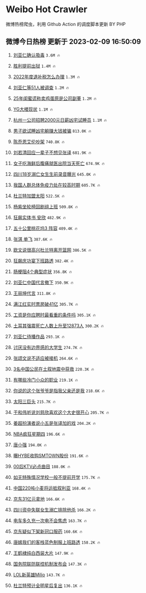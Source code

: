 # Weibo Hot Crawler 



微博热榜爬虫，利用 Github Action 的调度脚本更新 BY PHP 


## 微博今日热榜 更新于 2023-02-09 16:50:09 
1. [刘亚仁确认吸毒](https://s.weibo.com/weibo?q=%23%E5%88%98%E4%BA%9A%E4%BB%81%E7%A1%AE%E8%AE%A4%E5%90%B8%E6%AF%92%23&t=31&band_rank=1&Refer=top) `3.6M 🔥` 

1. [胜利提前出狱](https://s.weibo.com/weibo?q=%23%E8%83%9C%E5%88%A9%E6%8F%90%E5%89%8D%E5%87%BA%E7%8B%B1%23&t=31&band_rank=2&Refer=top) `1.4M 🔥` 

1. [2022年度退补税怎么办理](https://s.weibo.com/weibo?q=%232022%E5%B9%B4%E5%BA%A6%E9%80%80%E8%A1%A5%E7%A8%8E%E6%80%8E%E4%B9%88%E5%8A%9E%E7%90%86%23&t=31&band_rank=3&Refer=top) `1.3M 🔥` 

1. [刘亚仁等51人被调查](https://s.weibo.com/weibo?q=%23%E5%88%98%E4%BA%9A%E4%BB%81%E7%AD%8951%E4%BA%BA%E8%A2%AB%E8%B0%83%E6%9F%A5%23&t=31&band_rank=4&Refer=top) `1.2M 🔥` 

1. [25年闺蜜谎称卖鸡蛋原是公司副董](https://s.weibo.com/weibo?q=%2325%E5%B9%B4%E9%97%BA%E8%9C%9C%E8%B0%8E%E7%A7%B0%E5%8D%96%E9%B8%A1%E8%9B%8B%E5%8E%9F%E6%98%AF%E5%85%AC%E5%8F%B8%E5%89%AF%E8%91%A3%23&t=31&band_rank=5&Refer=top) `1.2M 🔥` 

1. [YG大楼现状](https://s.weibo.com/weibo?q=%23YG%E5%A4%A7%E6%A5%BC%E7%8E%B0%E7%8A%B6%23&t=31&band_rank=6&Refer=top) `1.1M 🔥` 

1. [杭州一公司招聘2000元日薪凶宅试睡员](https://s.weibo.com/weibo?q=%23%E6%9D%AD%E5%B7%9E%E4%B8%80%E5%85%AC%E5%8F%B8%E6%8B%9B%E8%81%982000%E5%85%83%E6%97%A5%E8%96%AA%E5%87%B6%E5%AE%85%E8%AF%95%E7%9D%A1%E5%91%98%23&t=31&band_rank=7&Refer=top) `1.1M 🔥` 

1. [男子欲试睡凶宅躺赚大钱被骗](https://s.weibo.com/weibo?q=%23%E7%94%B7%E5%AD%90%E6%AC%B2%E8%AF%95%E7%9D%A1%E5%87%B6%E5%AE%85%E8%BA%BA%E8%B5%9A%E5%A4%A7%E9%92%B1%E8%A2%AB%E9%AA%97%23&t=31&band_rank=8&Refer=top) `813.0K 🔥` 

1. [陈乔恩艾伦吵架](https://s.weibo.com/weibo?q=%23%E9%99%88%E4%B9%94%E6%81%A9%E8%89%BE%E4%BC%A6%E5%90%B5%E6%9E%B6%23&t=31&band_rank=9&Refer=top) `740.8K 🔥` 

1. [刘若清回应一辈子不想见张译](https://s.weibo.com/weibo?q=%23%E5%88%98%E8%8B%A5%E6%B8%85%E5%9B%9E%E5%BA%94%E4%B8%80%E8%BE%88%E5%AD%90%E4%B8%8D%E6%83%B3%E8%A7%81%E5%BC%A0%E8%AF%91%23&t=31&band_rank=10&Refer=top) `681.9K 🔥` 

1. [女子吃海鲜后腹痛就医出院当天死亡](https://s.weibo.com/weibo?q=%23%E5%A5%B3%E5%AD%90%E5%90%83%E6%B5%B7%E9%B2%9C%E5%90%8E%E8%85%B9%E7%97%9B%E5%B0%B1%E5%8C%BB%E5%87%BA%E9%99%A2%E5%BD%93%E5%A4%A9%E6%AD%BB%E4%BA%A1%23&t=31&band_rank=11&Refer=top) `674.9K 🔥` 

1. [四川18岁溺亡女生生前录音曝光](https://s.weibo.com/weibo?q=%23%E5%9B%9B%E5%B7%9D18%E5%B2%81%E6%BA%BA%E4%BA%A1%E5%A5%B3%E7%94%9F%E7%94%9F%E5%89%8D%E5%BD%95%E9%9F%B3%E6%9B%9D%E5%85%89%23&t=31&band_rank=12&Refer=top) `645.0K 🔥` 

1. [我国人群总体免疫力处在较高时期](https://s.weibo.com/weibo?q=%23%E6%88%91%E5%9B%BD%E4%BA%BA%E7%BE%A4%E6%80%BB%E4%BD%93%E5%85%8D%E7%96%AB%E5%8A%9B%E5%A4%84%E5%9C%A8%E8%BE%83%E9%AB%98%E6%97%B6%E6%9C%9F%23&t=31&band_rank=13&Refer=top) `605.7K 🔥` 

1. [杜兰特加盟太阳](https://s.weibo.com/weibo?q=%23%E6%9D%9C%E5%85%B0%E7%89%B9%E5%8A%A0%E7%9B%9F%E5%A4%AA%E9%98%B3%23&t=31&band_rank=14&Refer=top) `522.5K 🔥` 

1. [杨紫坐轮椅回剧组上班](https://s.weibo.com/weibo?q=%23%E6%9D%A8%E7%B4%AB%E5%9D%90%E8%BD%AE%E6%A4%85%E5%9B%9E%E5%89%A7%E7%BB%84%E4%B8%8A%E7%8F%AD%23&t=31&band_rank=15&Refer=top) `509.8K 🔥` 

1. [狂飙实体书 安欣](https://s.weibo.com/weibo?q=%E7%8B%82%E9%A3%99%E5%AE%9E%E4%BD%93%E4%B9%A6%20%E5%AE%89%E6%AC%A3&t=31&band_rank=16&Refer=top) `482.9K 🔥` 

1. [五十公里桃花坞3 阵容](https://s.weibo.com/weibo?q=%E4%BA%94%E5%8D%81%E5%85%AC%E9%87%8C%E6%A1%83%E8%8A%B1%E5%9D%9E3%20%E9%98%B5%E5%AE%B9&t=31&band_rank=17&Refer=top) `409.4K 🔥` 

1. [张淇 单飞](https://s.weibo.com/weibo?q=%E5%BC%A0%E6%B7%87%20%E5%8D%95%E9%A3%9E&t=31&band_rank=18&Refer=top) `387.6K 🔥` 

1. [欧文说很高兴杜兰特离开篮网](https://s.weibo.com/weibo?q=%23%E6%AC%A7%E6%96%87%E8%AF%B4%E5%BE%88%E9%AB%98%E5%85%B4%E6%9D%9C%E5%85%B0%E7%89%B9%E7%A6%BB%E5%BC%80%E7%AF%AE%E7%BD%91%23&t=31&band_rank=19&Refer=top) `386.5K 🔥` 

1. [狂飙庆功宴下班路透](https://s.weibo.com/weibo?q=%23%E7%8B%82%E9%A3%99%E5%BA%86%E5%8A%9F%E5%AE%B4%E4%B8%8B%E7%8F%AD%E8%B7%AF%E9%80%8F%23&t=31&band_rank=20&Refer=top) `382.4K 🔥` 

1. [肠梗阻4个典型症状](https://s.weibo.com/weibo?q=%23%E8%82%A0%E6%A2%97%E9%98%BB4%E4%B8%AA%E5%85%B8%E5%9E%8B%E7%97%87%E7%8A%B6%23&t=31&band_rank=21&Refer=top) `356.8K 🔥` 

1. [刘亚仁中国代言撤下](https://s.weibo.com/weibo?q=%23%E5%88%98%E4%BA%9A%E4%BB%81%E4%B8%AD%E5%9B%BD%E4%BB%A3%E8%A8%80%E6%92%A4%E4%B8%8B%23&t=31&band_rank=22&Refer=top) `350.9K 🔥` 

1. [王丽坤代言](https://s.weibo.com/weibo?q=%23%E7%8E%8B%E4%B8%BD%E5%9D%A4%E4%BB%A3%E8%A8%80%23&t=31&band_rank=23&Refer=top) `311.8K 🔥` 

1. [满江红实时票房破41亿](https://s.weibo.com/weibo?q=%23%E6%BB%A1%E6%B1%9F%E7%BA%A2%E5%AE%9E%E6%97%B6%E7%A5%A8%E6%88%BF%E7%A0%B441%E4%BA%BF%23&t=31&band_rank=24&Refer=top) `305.7K 🔥` 

1. [工资是你应聘时最看重的条件吗](https://s.weibo.com/weibo?q=%23%E5%B7%A5%E8%B5%84%E6%98%AF%E4%BD%A0%E5%BA%94%E8%81%98%E6%97%B6%E6%9C%80%E7%9C%8B%E9%87%8D%E7%9A%84%E6%9D%A1%E4%BB%B6%E5%90%97%23&t=31&band_rank=25&Refer=top) `305.1K 🔥` 

1. [土耳其强震死亡人数上升至12873人](https://s.weibo.com/weibo?q=%23%E5%9C%9F%E8%80%B3%E5%85%B6%E5%BC%BA%E9%9C%87%E6%AD%BB%E4%BA%A1%E4%BA%BA%E6%95%B0%E4%B8%8A%E5%8D%87%E8%87%B312873%E4%BA%BA%23&t=31&band_rank=26&Refer=top) `300.2K 🔥` 

1. [刘亚仁待播作品](https://s.weibo.com/weibo?q=%23%E5%88%98%E4%BA%9A%E4%BB%81%E5%BE%85%E6%92%AD%E4%BD%9C%E5%93%81%23&t=31&band_rank=27&Refer=top) `293.1K 🔥` 

1. [讨厌没有边界感的大学生](https://s.weibo.com/weibo?q=%23%E8%AE%A8%E5%8E%8C%E6%B2%A1%E6%9C%89%E8%BE%B9%E7%95%8C%E6%84%9F%E7%9A%84%E5%A4%A7%E5%AD%A6%E7%94%9F%23&t=31&band_rank=28&Refer=top) `274.7K 🔥` 

1. [张颂文说不适应被接机](https://s.weibo.com/weibo?q=%23%E5%BC%A0%E9%A2%82%E6%96%87%E8%AF%B4%E4%B8%8D%E9%80%82%E5%BA%94%E8%A2%AB%E6%8E%A5%E6%9C%BA%23&t=31&band_rank=29&Refer=top) `264.6K 🔥` 

1. [3名中国公民在土叙地震中获救](https://s.weibo.com/weibo?q=%233%E5%90%8D%E4%B8%AD%E5%9B%BD%E5%85%AC%E6%B0%91%E5%9C%A8%E5%9C%9F%E5%8F%99%E5%9C%B0%E9%9C%87%E4%B8%AD%E8%8E%B7%E6%95%91%23&t=31&band_rank=30&Refer=top) `220.3K 🔥` 

1. [有哪些冷门小众的职业](https://s.weibo.com/weibo?q=%23%E6%9C%89%E5%93%AA%E4%BA%9B%E5%86%B7%E9%97%A8%E5%B0%8F%E4%BC%97%E7%9A%84%E8%81%8C%E4%B8%9A%23&t=31&band_rank=31&Refer=top) `219.1K 🔥` 

1. [你说的这个张爷爷是指我父亲还是我](https://s.weibo.com/weibo?q=%23%E4%BD%A0%E8%AF%B4%E7%9A%84%E8%BF%99%E4%B8%AA%E5%BC%A0%E7%88%B7%E7%88%B7%E6%98%AF%E6%8C%87%E6%88%91%E7%88%B6%E4%BA%B2%E8%BF%98%E6%98%AF%E6%88%91%23&t=31&band_rank=32&Refer=top) `218.6K 🔥` 

1. [太阳三巨头](https://s.weibo.com/weibo?q=%23%E5%A4%AA%E9%98%B3%E4%B8%89%E5%B7%A8%E5%A4%B4%23&t=31&band_rank=33&Refer=top) `215.7K 🔥` 

1. [于和伟听说刘慈欣喜欢这个大史很开心](https://s.weibo.com/weibo?q=%23%E4%BA%8E%E5%92%8C%E4%BC%9F%E5%90%AC%E8%AF%B4%E5%88%98%E6%85%88%E6%AC%A3%E5%96%9C%E6%AC%A2%E8%BF%99%E4%B8%AA%E5%A4%A7%E5%8F%B2%E5%BE%88%E5%BC%80%E5%BF%83%23&t=31&band_rank=34&Refer=top) `205.7K 🔥` 

1. [姜超扮演者说小五是张译加的戏](https://s.weibo.com/weibo?q=%23%E5%A7%9C%E8%B6%85%E6%89%AE%E6%BC%94%E8%80%85%E8%AF%B4%E5%B0%8F%E4%BA%94%E6%98%AF%E5%BC%A0%E8%AF%91%E5%8A%A0%E7%9A%84%E6%88%8F%23&t=31&band_rank=35&Refer=top) `204.2K 🔥` 

1. [NBA疯狂星期四](https://s.weibo.com/weibo?q=%23NBA%E7%96%AF%E7%8B%82%E6%98%9F%E6%9C%9F%E5%9B%9B%23&t=31&band_rank=36&Refer=top) `196.6K 🔥` 

1. [唐小强](https://s.weibo.com/weibo?q=%23%E5%94%90%E5%B0%8F%E5%BC%BA%23&t=31&band_rank=37&Refer=top) `194.0K 🔥` 

1. [曝HYBE收购SMTOWN股份](https://s.weibo.com/weibo?q=%23%E6%9B%9DHYBE%E6%94%B6%E8%B4%ADSMTOWN%E8%82%A1%E4%BB%BD%23&t=31&band_rank=38&Refer=top) `191.6K 🔥` 

1. [00后KTV必点曲目](https://s.weibo.com/weibo?q=%2300%E5%90%8EKTV%E5%BF%85%E7%82%B9%E6%9B%B2%E7%9B%AE%23&t=31&band_rank=39&Refer=top) `188.0K 🔥` 

1. [如无特殊情况学校一般不提前开学](https://s.weibo.com/weibo?q=%23%E5%A6%82%E6%97%A0%E7%89%B9%E6%AE%8A%E6%83%85%E5%86%B5%E5%AD%A6%E6%A0%A1%E4%B8%80%E8%88%AC%E4%B8%8D%E6%8F%90%E5%89%8D%E5%BC%80%E5%AD%A6%23&t=31&band_rank=40&Refer=top) `175.7K 🔥` 

1. [中国220吨小麦将运抵叙利亚](https://s.weibo.com/weibo?q=%23%E4%B8%AD%E5%9B%BD220%E5%90%A8%E5%B0%8F%E9%BA%A6%E5%B0%86%E8%BF%90%E6%8A%B5%E5%8F%99%E5%88%A9%E4%BA%9A%23&t=31&band_rank=41&Refer=top) `168.4K 🔥` 

1. [京东31亿元拿地](https://s.weibo.com/weibo?q=%23%E4%BA%AC%E4%B8%9C31%E4%BA%BF%E5%85%83%E6%8B%BF%E5%9C%B0%23&t=31&band_rank=42&Refer=top) `166.6K 🔥` 

1. [四川资中失联女生溺亡排除他杀](https://s.weibo.com/weibo?q=%23%E5%9B%9B%E5%B7%9D%E8%B5%84%E4%B8%AD%E5%A4%B1%E8%81%94%E5%A5%B3%E7%94%9F%E6%BA%BA%E4%BA%A1%E6%8E%92%E9%99%A4%E4%BB%96%E6%9D%80%23&t=31&band_rank=43&Refer=top) `166.2K 🔥` 

1. [电车多久充一次电不会焦虑](https://s.weibo.com/weibo?q=%23%E7%94%B5%E8%BD%A6%E5%A4%9A%E4%B9%85%E5%85%85%E4%B8%80%E6%AC%A1%E7%94%B5%E4%B8%8D%E4%BC%9A%E7%84%A6%E8%99%91%23&t=31&band_rank=44&Refer=top) `163.7K 🔥` 

1. [京东疑似下架新冠口服药](https://s.weibo.com/weibo?q=%23%E4%BA%AC%E4%B8%9C%E7%96%91%E4%BC%BC%E4%B8%8B%E6%9E%B6%E6%96%B0%E5%86%A0%E5%8F%A3%E6%9C%8D%E8%8D%AF%23&t=31&band_rank=45&Refer=top) `160.6K 🔥` 

1. [唐嫣我们的客栈蓝色制服上班路透](https://s.weibo.com/weibo?q=%23%E5%94%90%E5%AB%A3%E6%88%91%E4%BB%AC%E7%9A%84%E5%AE%A2%E6%A0%88%E8%93%9D%E8%89%B2%E5%88%B6%E6%9C%8D%E4%B8%8A%E7%8F%AD%E8%B7%AF%E9%80%8F%23&t=31&band_rank=46&Refer=top) `158.2K 🔥` 

1. [王鹤棣纯白西装大片](https://s.weibo.com/weibo?q=%23%E7%8E%8B%E9%B9%A4%E6%A3%A3%E7%BA%AF%E7%99%BD%E8%A5%BF%E8%A3%85%E5%A4%A7%E7%89%87%23&t=31&band_rank=47&Refer=top) `147.9K 🔥` 

1. [国务院联防联控机制发布会](https://s.weibo.com/weibo?q=%23%E5%9B%BD%E5%8A%A1%E9%99%A2%E8%81%94%E9%98%B2%E8%81%94%E6%8E%A7%E6%9C%BA%E5%88%B6%E5%8F%91%E5%B8%83%E4%BC%9A%23&t=31&band_rank=48&Refer=top) `147.3K 🔥` 

1. [LOL新英雄Milio](https://s.weibo.com/weibo?q=%23LOL%E6%96%B0%E8%8B%B1%E9%9B%84Milio%23&t=31&band_rank=49&Refer=top) `143.7K 🔥` 

1. [杜兰特预计全明星后复出](https://s.weibo.com/weibo?q=%23%E6%9D%9C%E5%85%B0%E7%89%B9%E9%A2%84%E8%AE%A1%E5%85%A8%E6%98%8E%E6%98%9F%E5%90%8E%E5%A4%8D%E5%87%BA%23&t=31&band_rank=50&Refer=top) `136.1K 🔥` 

